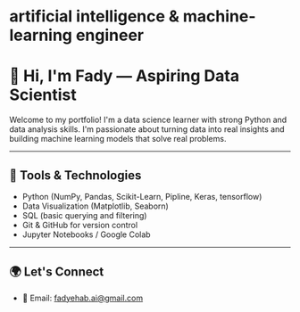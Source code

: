 # artificial intelligence & machine-learning engineer
# 👋 Hi, I'm Fady — Aspiring Data Scientist

Welcome to my portfolio! I'm a data science learner with strong Python and data analysis skills. I'm passionate about turning data into real insights and building machine learning models that solve real problems.

---

## 🔧 Tools & Technologies

- Python (NumPy, Pandas, Scikit-Learn, Pipline, Keras, tensorflow)
- Data Visualization (Matplotlib, Seaborn)
- SQL (basic querying and filtering)
- Git & GitHub for version control
- Jupyter Notebooks / Google Colab

---
## 🌍 Let's Connect

- 📧 Email: fadyehab.ai@gmail.com
